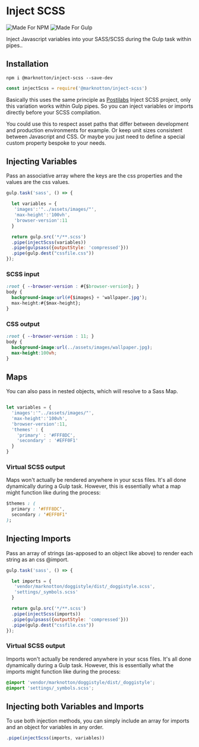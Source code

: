 # Inject SCSS

![Made For NPM](https://img.shields.io/badge/Made%20for-NPM-orange.svg) ![Made For Gulp](https://img.shields.io/badge/Made%20for-Gulp-red.svg)

Inject Javascript variables into your SASS/SCSS during the Gulp task within pipes..

## Installation
```
npm i @marknotton/inject-scss --save-dev
```
```js
const injectScss = require('@marknotton/inject-scss')
```

Basically this uses the same principle as [Postilabs](https://github.com/positlabs/inject-scss#readme) Inject SCSS project, only this variation works within Gulp pipes. So you can inject variables or imports directly before your SCSS compilation.

You could use this to respect asset paths that differ between development and production environments for example. Or keep unit sizes consistent between Javascript and CSS. Or maybe you just need to define a special custom property bespoke to your needs.

## Injecting Variables

Pass an associative array where the keys are the css properties and the values are the css values.

```js
gulp.task('sass', () => {

  let variables = {
   'images':'"../assets/images/"',
   'max-height':'100vh',
   'browser-version':11
  }

  return gulp.src('*/**.scss')
  .pipe(injectScss(variables))
  .pipe(gulpsass({outputStyle: 'compressed'}))
  .pipe(gulp.dest("cssfile.css"))
});
```

### SCSS input
```css
:root { --browser-version : #{$browser-version}; }
body {
  background-image:url(#{$images} + 'wallpaper.jpg');
  max-height:#{$max-height};
}
```

### CSS output
```css
:root { --browser-version : 11; }
body {
  background-image:url(../assets/images/wallpaper.jpg);
  max-height:100vh;
}
```
## Maps
You can also pass in nested objects, which will resolve to a Sass Map.

```js

let variables = {
  'images':'"../assets/images/"',
  'max-height':'100vh',
  'browser-version':11,
  'themes' : {
    'primary' : '#FFF8DC',
    'secondary' : '#EFF0F1'
  }
}
```

### Virtual SCSS output

Maps won't actually be rendered anywhere in your scss files. It's all done dynamically during a Gulp task. However, this is essentially what a map might function like during the process:

```css
$themes : (
  primary : '#FFF8DC',
  secondary : '#EFF0F1'
);
```

## Injecting Imports

Pass an array of strings (as-apposed to an object like above) to render each string as an css @import.

```js
gulp.task('sass', () => {

  let imports = {
   'vendor/marknotton/doggistyle/dist/_doggistyle.scss',
   'settings/_symbols.scss'
  }

  return gulp.src('*/**.scss')
  .pipe(injectScss(imports))
  .pipe(gulpsass({outputStyle: 'compressed'}))
  .pipe(gulp.dest("cssfile.css"))
});
```
### Virtual SCSS output

Imports won't actually be rendered anywhere in your scss files. It's all done dynamically during a Gulp task. However, this is essentially what the imports might function like during the process:

```css
@import 'vendor/marknotton/doggistyle/dist/_doggistyle';
@import 'settings/_symbols.scss';
```

## Injecting both Variables and Imports

To use both injection methods, you can simply include an array for imports and an object for variables in any order.
```js
.pipe(injectScss(imports, variables))
```

